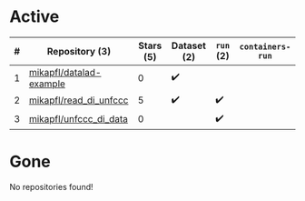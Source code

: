 # Active
| # | Repository (3) | Stars (5) | Dataset (2) | `run` (2) | `containers-run` |
| --- | --- | --- | --- | --- | --- |
| 1 | [mikapfl/datalad-example](https://github.com/mikapfl/datalad-example) | 0 | :heavy_check_mark: |  |  |
| 2 | [mikapfl/read_di_unfccc](https://github.com/mikapfl/read_di_unfccc) | 5 | :heavy_check_mark: | :heavy_check_mark: |  |
| 3 | [mikapfl/unfccc_di_data](https://github.com/mikapfl/unfccc_di_data) | 0 |  | :heavy_check_mark: |  |

# Gone
No repositories found!
